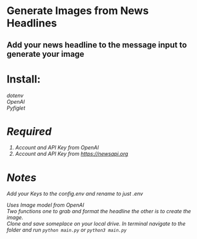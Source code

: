 # Generate Images from News Headlines
## Add your news headline to the message input to generate your image

# Install: 
<em>dotenv</em>\
<em>OpenAI</em>\
<em>Pyfiglet<em>

# Required

1. Account and API Key from OpenAI
2. Account and API Key from https://newsapi.org

# Notes

Add your Keys to the config.env and rename to just .env

Uses Image model from OpenAI \
Two functions one to grab and format the headline the other is to create the image.\
Clone and save someplace on your local drive. In terminal navigate to the folder and run 
`python main.py` or `python3 main.py`
